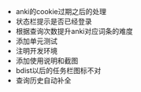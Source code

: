 * anki的cookie过期之后的处理
* 状态栏提示是否已经登录
* 根据查询次数提升anki对应词条的难度
* 添加单元测试
* 注明开发环境
* 添加使用说明和截图
* bdist以后的任务栏图标不对
* 查询历史自动补全
